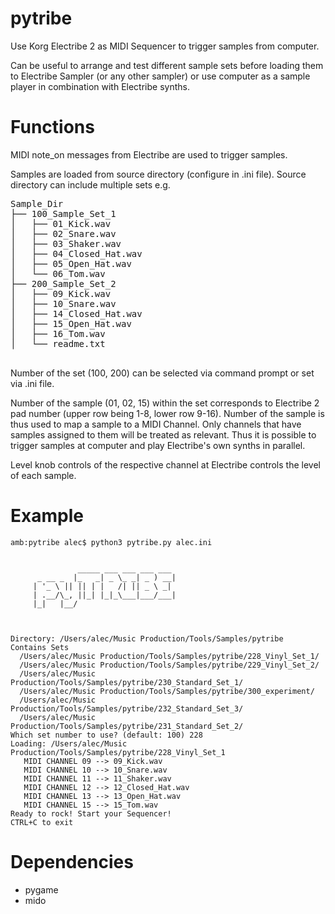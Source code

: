 # pytribe

Use Korg Electribe 2 as MIDI Sequencer to trigger samples from computer.

Can be useful to arrange and test different sample sets before loading them to Electribe Sampler (or any other sampler) or use computer as a sample player in combination with Electribe synths.

# Functions

MIDI note_on messages from Electribe are used to trigger samples.

Samples are loaded from source directory (configure in .ini file).
Source directory can include multiple sets e.g.

<pre>
Sample_Dir
├── 100_Sample_Set_1
│   ├── 01_Kick.wav
│   ├── 02_Snare.wav
│   ├── 03_Shaker.wav
│   ├── 04_Closed_Hat.wav
│   ├── 05_Open_Hat.wav
│   └── 06_Tom.wav
├── 200_Sample_Set_2
│   ├── 09_Kick.wav
│   ├── 10_Snare.wav
│   ├── 14_Closed_Hat.wav
│   ├── 15_Open_Hat.wav
│   ├── 16_Tom.wav
│   └── readme.txt

</pre>

Number of the set (100, 200) can be selected via command prompt or set via .ini file.

Number of the sample (01, 02, 15) within the set corresponds to Electribe 2 pad number (upper row being 1-8, lower row 9-16). Number of the sample is thus used to map a sample to a MIDI Channel. Only channels that have samples assigned to them will be treated as relevant. Thus it is possible to trigger samples at computer and play Electribe's own synths in parallel.

Level knob controls of the respective channel at Electribe controls the level of each sample.

# Example

```
amb:pytribe alec$ python3 pytribe.py alec.ini


               _____ ___ ___ ___ ___
      _ __ _  |_   _| _ \_ _| _ ) __|
     | '_ \ || || | |   /| || _ \ _|
     | .__/\_, ||_| |_|_\___|___/___|
     |_|   |__/



Directory: /Users/alec/Music Production/Tools/Samples/pytribe
Contains Sets
  /Users/alec/Music Production/Tools/Samples/pytribe/228_Vinyl_Set_1/
  /Users/alec/Music Production/Tools/Samples/pytribe/229_Vinyl_Set_2/
  /Users/alec/Music Production/Tools/Samples/pytribe/230_Standard_Set_1/
  /Users/alec/Music Production/Tools/Samples/pytribe/300_experiment/
  /Users/alec/Music Production/Tools/Samples/pytribe/232_Standard_Set_3/
  /Users/alec/Music Production/Tools/Samples/pytribe/231_Standard_Set_2/
Which set number to use? (default: 100) 228
Loading: /Users/alec/Music Production/Tools/Samples/pytribe/228_Vinyl_Set_1
   MIDI CHANNEL 09 --> 09_Kick.wav
   MIDI CHANNEL 10 --> 10_Snare.wav
   MIDI CHANNEL 11 --> 11_Shaker.wav
   MIDI CHANNEL 12 --> 12_Closed_Hat.wav
   MIDI CHANNEL 13 --> 13_Open_Hat.wav
   MIDI CHANNEL 15 --> 15_Tom.wav
Ready to rock! Start your Sequencer!
CTRL+C to exit
```

# Dependencies
- pygame
- mido
